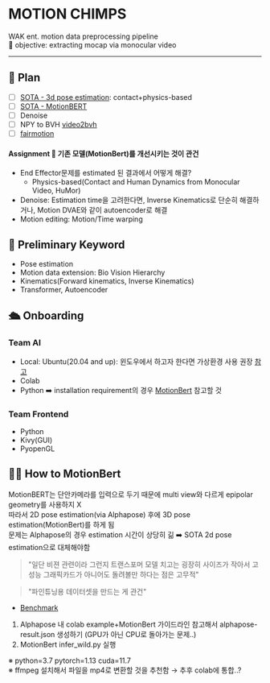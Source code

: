 # MOTION CHIMPS
WAK ent. motion data preprocessing pipeline  
🎯 objective: extracting mocap via monocular video

---

## 📝 Plan

- [ ] [SOTA - 3d pose estimation](https://github.com/davrempe/contact-human-dynamics): contact+physics-based
- [ ] [SOTA - MotionBERT](https://github.com/Walter0807/MotionBERT)
- [ ] Denoise
- [ ] NPY to BVH [video2bvh](https://github.com/KevinLTT/video2bvh)
- [ ] [fairmotion](https://github.com/facebookresearch/fairmotion)

#### Assignment 🎯 기존 모델(MotionBert)를 개선시키는 것이 관건
- End Effector문제를 estimated 된 결과에서 어떻게 해결?
  - Physics-based(Contact and Human Dynamics from Monocular Video, HuMor)
- Denoise: Estimation time을 고려한다면, Inverse Kinematics로 단순히 해결하거나, Motion DVAE와 같이 autoencoder로 해결
- Motion editing: Motion/Time warping

## 🔑 Preliminary Keyword
- Pose estimation
- Motion data extension: Bio Vision Hierarchy
- Kinematics(Forward kinematics, Inverse Kinematics)
- Transformer, Autoencoder

## 🛳️ Onboarding

### Team AI
- Local: Ubuntu(20.04 and up): 윈도우에서 하고자 한다면 가상환경 사용 권장 [참고](https://ingu627.github.io/tips/install_ubuntu/)
- Colab
- Python ➡️ installation requirement의 경우 [MotionBert](https://github.com/Walter0807/MotionBERT) 참고할 것


### Team Frontend
- Python
- Kivy(GUI)
- PyopenGL
  
## 💁‍♀️ How to MotionBert

MotionBERT는 단안카메라를 입력으로 두기 때문에 multi view와 다르게 epipolar geometry를 사용하지 X  
따라서 2D pose estimation(via Alphapose) 후에 3D pose estimation(MotionBert)를 하게 됨  
문제는 Alphapose의 경우 estimation 시간이 상당히 긺 ➡️ SOTA 2d pose estimation으로 대체해야함

> "일단 비젼 관련이라 그런지 트랜스포머 모델 치고는 굉장히 사이즈가 작아서 고성능 그래픽카드가 아니어도 돌려볼만 하다는 점은 고무적"  

> "파인튜닝용 데이터셋을 만드는 게 관건"

- [Benchmark](https://paperswithcode.com/sota/3d-human-pose-estimation-on-human36m)

1. Alphapose 내 colab example+MotionBert 가이드라인 참고해서 alphapose-result.json 생성하기 (GPU가 아닌 CPU로 돌아가는 문제..)
2. MotionBert infer_wild.py 실행

※ python=3.7 pytorch=1.13 cuda=11.7  
※ ffmpeg 설치해서 파일을 mp4로 변환할 것을 추천함 → 추후 colab에 통합..?


